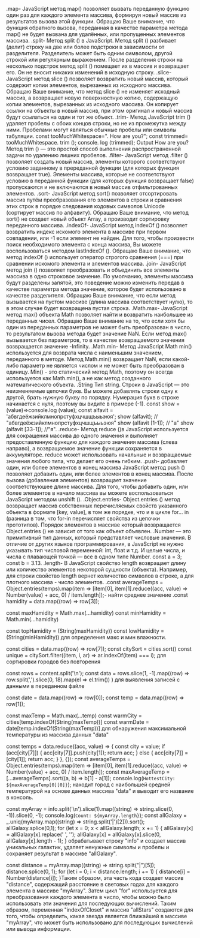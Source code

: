 .map-
 JavaScript метод map() позволяет вызвать переданную функцию один раз для каждого элемента массива, формируя новый массив из результатов вызова этой функции. Обращаю Ваше внимание, что функция обратного вызова, переданная в качестве параметра метода map() не будет вызвана для удалённых, или пропущенных элементов массива.
.split-
 Метод split () в JavaScript.
Метод split () разбивает (делит) строку на две или более подстроки в зависимости от разделителя. Разделитель может быть одним символом, другой строкой или регулярным выражением.
После разделения строки на несколько подстрок метод split () помещает их в массив и возвращает его. Он не вносит никаких изменений в исходную строку.
.slice-
 JavaScript метод slice () позволяет возвратить новый массив, который содержит копии элементов, вырезанных из исходного массива. Обращаю Ваше внимание, что метод slice () не изменяет исходный массив, а возвращает новую поверхностную копию, содержащую копии элементов, вырезанных из исходного массива. Он копирует ссылки на объекты в новый массив, при этом оригинал и новый массив будут ссылаться на один и тот же объект.
.trim-
 Метод JavaScript trim () удаляет пробелы с обоих концов строки, но не из промежутка между ними. Пробелами могут являться обычные пробелы или символы табуляции. const tooMuchWhitespace=". How are you?"; const trimmed= tooMuchWhitespace. trim (); console. log (trimmed); Output How are you? Метод trim () — это простой способ выполнения распространенной задачи по удалению лишних пробелов.
.filter-
 JavaScript метод .filter () позволяет создать новый массив, элементы которого соответствуют условию заданному в пререданной функции (для которых функция возвращает true). Элементы массива, которые не соответствуют условию в переданной функции (для которых функция возвращает false) пропускаются и не включаются в новый массив отфильтрованных элементов.
.sort-
 JavaScript метод sort() позволяет отсортировать массив путём преобразования его элементов в строки и сравнения этих строк в порядке следования кодовых символов Unicode (сортирует массив по алфавиту). Обращаю Ваше внимание, что метод sort() не создает новый объект Array, а производит сортировку переданного массива.
.indexOf-
JavaScript метод indexOf () позволяет возвратить индекс искомого элемента в массиве при первом совпадении, или -1 если элемент не найден. Для того, чтобы произвести поиск необходимого элемента с конца массива, Вы можете воспользоваться методом lastIndexOf (). Обращаю Ваше внимание, что метод indexOf () использует оператор строгого сравнения (===) при сравнении искомого элемента и элементов массива.
.join- 
JavaScript метод join () позволяет преобразовать и объединить все элементы массива в одно строковое значение. По умолчанию, элементы массива будут разделены запятой, это поведение можно изменить передав в качестве параметра метода значение, которое будет использовано в качестве разделителя. Обращаю Ваше внимание, что если метод вызывается на пустом массиве (длина массива соответствует нулю), то в этом случае будет возвращена пустая строка.
.Math.max- 
JavaScript метод max() объекта Math позволяет найти и возвратить наибольшее из переданных чисел. Обращаю Ваше внимание на то, что если хотя бы один из переданных параметров не может быть преобразован в число, то результатом вызова метода будет значение NaN. Если метод max() вызывается без параметров, то в качестве возвращаемого значения возвращается значение -Infinity.
.Math.min-
 Метод JavaScript Math min() используется для возврата числа с наименьшим значением, переданного в методе. Метод Math.min() возвращает NaN, если какой-либо параметр не является числом и не может быть преобразован в единицу. Min() - это статический метод Math, поэтому он всегда используется как Math.min(), а не как метод созданного математического объекта.
.String
 Тип string. Строки в JavaScript — это неизменяемые цепочки букв. Вы можете добавлять строки одну к другой, брать нужную букву по порядку. Нумерация букв в строке начинается с нуля, поэтому вы видите в примере (-1). const show = (value)=>console.log (value); const alfavit = 'абвгдеёжзийклмнопрстуфхцчшщъыьэюя'; show (alfavit); // "абвгдеёжзийклмнопрстуфхцчшщъыьэюя" show (alfavit [1-1]); // "а" show (alfavit [33-1]); //"я".
.reduce-
 Метод reduce ()в JavaScript используется для сокращения массива до одного значения и выполняет предоставленную функцию для каждого значения массива (слева направо), а возвращаемое значение функции сохраняется в аккумуляторе. reduce может использовать начальные и возвращаемые значения любого типа, что делает его очень гибким.
.push-
 добавляет один, или более элементов в конец массива
JavaScript метод push () позволяет добавить один, или более элементов в конец массива. После вызова (добавления элементов) возвращает значение соответствуюшее длине массива.
Для того, чтобы добавить один, или более элементов в начало массива вы можете воспользоваться JavaScript методом unshift ().
.Object.entries-
 Object.entries () метод возвращает массив собственных перечисляемых свойств указанного объекта в формате [key, value], в том же порядке, что и в цикле for... in (разница в том, что for-in перечисляет свойства из цепочки прототипов). Порядок элементов в массиве который возвращается Object.entries () не зависит от того как объект объявлен.
.Number —
 это примитивный тип данных, который представляет числовые значения. В отличие от других языков программирования, в JavaScript не нужно указывать тип числовой переменной: int, float и т.д. И целые числа, и числа с плавающей точкой — все в одном типе Number. const a = 3; const b = 3.13.
.length-
 В JavaScript свойство length возвращает длину или количество элементов некоторой сущности (объекта). Например, для строки свойство length вернет количество символов в строке, а для плотного массива - число элементов.
.const averageTemps = Object.entries(temps).map(item => [item[0], item[1].reduce((acc, value) => Number(value) + acc, 0) / item.length]);- найти среднее значение
.const hamidity = data.map((row) => row[3]);
  
  const maxHamidity = Math.max(...hamidity)
  const minHamidity = Math.min(...hamidity)
  
  const topHamidity = (String(maxHamidity))
  const lowHamidity = (String(minHamidity))
  для определения макс и мин влажности.

  const cities = data.map((row) => row[7]);
  const citySort = cities.sort()
  const unique = citySort.filter((item, i, ar) => ar.indexOf(item) === i);
  для сортировки городов без повторения

  const rows = content.split('\n');
    const data = rows.slice(1, -1).map((row) => 
    row.split(',').slice(0, 18).map(el => el.trim())
  ) для выявления записей с данными в переданном файле

  const date = data.map((row) => row[0]);
  const temp = data.map((row) => row[1]);
  
  const maxTemp = Math.max(...temp)
  const warmCity = cities[temp.indexOf(String(maxTemp))]
  const warmDate = date[temp.indexOf(String(maxTemp))]
  для обнаружения максимальной температуры из массива данных "data"

const temps = data.reduce((acc, value) => {
    const city = value;
    if (acc[city[7]]) {
      acc[city[7]].push(city[1]);
      return acc;
    } else {
      acc[city[7]] = [city[1]];
      return acc;
    }
  }, {});
  const averageTemps = Object.entries(temps).map(item => [item[0], item[1].reduce((acc, value) => Number(value) + acc, 0) / item.length]);
  const maxAverageTemp = [...averageTemps].sort((a, b) => b[1] - a[1]);
  console.log(`HottestCity: ${maxAverageTemp[0][0]}`);
  находит город с наибольшей средней температурой на основе данных массива "data" и выводит его название в консоль.

const myArray = info.split('\n').slice(1).map((string) => string.slice(0, -1)).slice(0, -1);
    console.log(`Count: ${myArray.length}`);
    const allGalaxy = _.uniq(myArray.map((string) => string.split('|')[2])).sort();
    allGalaxy.splice(0,1);
    for (let x = 0; x < allGalaxy.length; x += 1) {
        allGalaxy[x] = allGalaxy[x].replace(' ', '');
        allGalaxy[x] = allGalaxy[x].slice(0, allGalaxy[x].length - 1);
    }
обрабатывает строку "info" и создает массив уникальных галактик, удаляет ненужные символы и пробелы и сохраняет результат в массиве "allGalaxy".

const distance = myArray.map((string) => string.split("|")[5]);
    distance.splice(0, 1);
    for (let i = 0; i < distance.length; i += 1) {
        distance[i] = Number(distance[i]);
    }Таким образом, эта часть кода создает массив "distance", содержащий расстояние в световых годах для каждого элемента в массиве "myArray". Затем цикл "for" используется для преобразования каждого элемента в число, чтобы можно было использовать эти значения для последующих вычислений.
    Таким образом, переменная "indexOfCloset" и массив "allStars" создаются для того, чтобы определить, какая звезда является ближайшей в массиве "myArray", что может быть использовано для последующих вычислений или вывода информации.